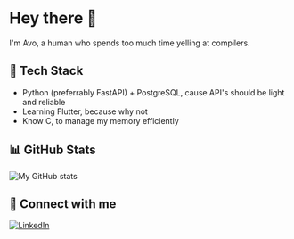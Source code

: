 # Hey there 👋  
I'm Avo, a human who spends too much time yelling at compilers.  

## 🚀 Tech Stack
- Python (preferrably FastAPI) + PostgreSQL, cause API's should be light and reliable
- Learning Flutter, because why not 
- Know C, to manage my memory efficiently

## 📊 GitHub Stats
![My GitHub stats](https://github-readme-stats.vercel.app/api?username=aaavvvooo&show_icons=true&theme=radical)  

## 🔗 Connect with me
[![LinkedIn](https://img.shields.io/badge/-LinkedIn-blue)](https://linkedin.com/in/avo-midoyan-5693)  
  

